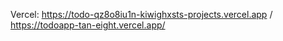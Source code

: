 Vercel: https://todo-qz8o8iu1n-kiwighxsts-projects.vercel.app / https://todoapp-tan-eight.vercel.app/
